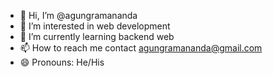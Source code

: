 - 👋 Hi, I’m @agungramananda
- 👀 I’m interested in web development
- 🌱 I’m currently learning backend web
- 📫 How to reach me contact agungramananda@gmail.com
- 😄 Pronouns: He/His

<!---
agungramananda/agungramananda is a ✨ special ✨ repository because its `README.md` (this file) appears on your GitHub profile.
You can click the Preview link to take a look at your changes.
--->
